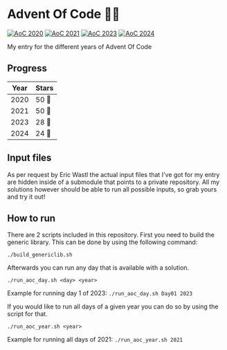 # Advent Of Code :christmas_tree::christmas_tree:

[![AoC 2020](https://img.shields.io/badge/2020-⭐%2050-gray?logo=adventofcode&labelColor=3c8d0d)](https://adventofcode.com/2020)
[![AoC 2021](https://img.shields.io/badge/2021-⭐%2050-gray?logo=adventofcode&labelColor=3c8d0d)](https://adventofcode.com/2021)
[![AoC 2023](https://img.shields.io/badge/2023-⭐%2028-gray?logo=adventofcode&labelColor=3c8d0d)](https://adventofcode.com/2023)
[![AoC 2024](https://img.shields.io/badge/2024-⭐%2024-gray?logo=adventofcode&labelColor=3c8d0d)](https://adventofcode.com/2024)

My entry for the different years of Advent Of Code

## Progress
| Year | Stars |
| - | - |
| 2020 | 50 :star2: |
| 2021 | 50 :star2: |
| 2023 | 28 :star2: |
| 2024 | 24 :star2: |

## Input files
As per request by Eric Wastl the actual input files that I've got for my entry are hidden inside of a submodule that points to a private repository. All my solutions however should be able to run all possible inputs, so grab yours and try it out!

## How to run
There are 2 scripts included in this repository. First you need to build the generic library. This can be done by using the following command:
```
./build_genericlib.sh
```
Afterwards you can run any day that is available with a solution.
```
./run_aoc_day.sh <day> <year>
```
Example for running day 1 of 2023: ```./run_aoc_day.sh Day01 2023```


If you would like to run all days of a given year you can do so by using the script for that.
```
./run_aoc_year.sh <year>
```
Example for running all days of 2021: ```./run_aoc_year.sh 2021```
